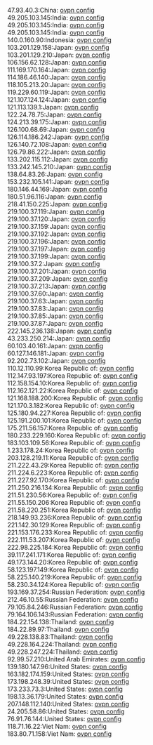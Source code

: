 47.93.40.3:China: [ovpn config](vpn/47_93_40_3.ovpn)  
49.205.103.145:India: [ovpn config](vpn/49_205_103_145.ovpn)  
49.205.103.145:India: [ovpn config](vpn/49_205_103_145.ovpn)  
49.205.103.145:India: [ovpn config](vpn/49_205_103_145.ovpn)  
140.0.160.90:Indonesia: [ovpn config](vpn/140_0_160_90.ovpn)  
103.201.129.158:Japan: [ovpn config](vpn/103_201_129_158.ovpn)  
103.201.129.210:Japan: [ovpn config](vpn/103_201_129_210.ovpn)  
106.156.62.128:Japan: [ovpn config](vpn/106_156_62_128.ovpn)  
111.169.170.164:Japan: [ovpn config](vpn/111_169_170_164.ovpn)  
114.186.46.140:Japan: [ovpn config](vpn/114_186_46_140.ovpn)  
118.105.213.20:Japan: [ovpn config](vpn/118_105_213_20.ovpn)  
119.229.60.119:Japan: [ovpn config](vpn/119_229_60_119.ovpn)  
121.107.124.124:Japan: [ovpn config](vpn/121_107_124_124.ovpn)  
121.113.139.1:Japan: [ovpn config](vpn/121_113_139_1.ovpn)  
122.24.78.75:Japan: [ovpn config](vpn/122_24_78_75.ovpn)  
124.213.39.175:Japan: [ovpn config](vpn/124_213_39_175.ovpn)  
126.100.68.69:Japan: [ovpn config](vpn/126_100_68_69.ovpn)  
126.114.186.242:Japan: [ovpn config](vpn/126_114_186_242.ovpn)  
126.140.72.108:Japan: [ovpn config](vpn/126_140_72_108.ovpn)  
126.79.86.222:Japan: [ovpn config](vpn/126_79_86_222.ovpn)  
133.202.115.112:Japan: [ovpn config](vpn/133_202_115_112.ovpn)  
133.242.145.210:Japan: [ovpn config](vpn/133_242_145_210.ovpn)  
138.64.83.26:Japan: [ovpn config](vpn/138_64_83_26.ovpn)  
153.232.105.141:Japan: [ovpn config](vpn/153_232_105_141.ovpn)  
180.146.44.169:Japan: [ovpn config](vpn/180_146_44_169.ovpn)  
180.51.96.116:Japan: [ovpn config](vpn/180_51_96_116.ovpn)  
218.41.150.225:Japan: [ovpn config](vpn/218_41_150_225.ovpn)  
219.100.37.119:Japan: [ovpn config](vpn/219_100_37_119.ovpn)  
219.100.37.120:Japan: [ovpn config](vpn/219_100_37_120.ovpn)  
219.100.37.159:Japan: [ovpn config](vpn/219_100_37_159.ovpn)  
219.100.37.192:Japan: [ovpn config](vpn/219_100_37_192.ovpn)  
219.100.37.196:Japan: [ovpn config](vpn/219_100_37_196.ovpn)  
219.100.37.197:Japan: [ovpn config](vpn/219_100_37_197.ovpn)  
219.100.37.199:Japan: [ovpn config](vpn/219_100_37_199.ovpn)  
219.100.37.2:Japan: [ovpn config](vpn/219_100_37_2.ovpn)  
219.100.37.201:Japan: [ovpn config](vpn/219_100_37_201.ovpn)  
219.100.37.209:Japan: [ovpn config](vpn/219_100_37_209.ovpn)  
219.100.37.213:Japan: [ovpn config](vpn/219_100_37_213.ovpn)  
219.100.37.60:Japan: [ovpn config](vpn/219_100_37_60.ovpn)  
219.100.37.63:Japan: [ovpn config](vpn/219_100_37_63.ovpn)  
219.100.37.83:Japan: [ovpn config](vpn/219_100_37_83.ovpn)  
219.100.37.85:Japan: [ovpn config](vpn/219_100_37_85.ovpn)  
219.100.37.87:Japan: [ovpn config](vpn/219_100_37_87.ovpn)  
222.145.236.138:Japan: [ovpn config](vpn/222_145_236_138.ovpn)  
43.233.250.214:Japan: [ovpn config](vpn/43_233_250_214.ovpn)  
60.103.40.161:Japan: [ovpn config](vpn/60_103_40_161.ovpn)  
60.127.146.181:Japan: [ovpn config](vpn/60_127_146_181.ovpn)  
92.202.73.102:Japan: [ovpn config](vpn/92_202_73_102.ovpn)  
110.12.110.99:Korea Republic of: [ovpn config](vpn/110_12_110_99.ovpn)  
112.147.93.197:Korea Republic of: [ovpn config](vpn/112_147_93_197.ovpn)  
112.158.154.10:Korea Republic of: [ovpn config](vpn/112_158_154_10.ovpn)  
112.162.121.22:Korea Republic of: [ovpn config](vpn/112_162_121_22.ovpn)  
121.168.188.200:Korea Republic of: [ovpn config](vpn/121_168_188_200.ovpn)  
121.170.3.182:Korea Republic of: [ovpn config](vpn/121_170_3_182.ovpn)  
125.180.94.227:Korea Republic of: [ovpn config](vpn/125_180_94_227.ovpn)  
125.191.200.101:Korea Republic of: [ovpn config](vpn/125_191_200_101.ovpn)  
175.211.56.157:Korea Republic of: [ovpn config](vpn/175_211_56_157.ovpn)  
180.233.229.160:Korea Republic of: [ovpn config](vpn/180_233_229_160.ovpn)  
183.103.109.56:Korea Republic of: [ovpn config](vpn/183_103_109_56.ovpn)  
1.233.178.24:Korea Republic of: [ovpn config](vpn/1_233_178_24.ovpn)  
203.128.219.11:Korea Republic of: [ovpn config](vpn/203_128_219_11.ovpn)  
211.222.43.29:Korea Republic of: [ovpn config](vpn/211_222_43_29.ovpn)  
211.224.6.223:Korea Republic of: [ovpn config](vpn/211_224_6_223.ovpn)  
211.227.92.170:Korea Republic of: [ovpn config](vpn/211_227_92_170.ovpn)  
211.250.216.134:Korea Republic of: [ovpn config](vpn/211_250_216_134.ovpn)  
211.51.230.56:Korea Republic of: [ovpn config](vpn/211_51_230_56.ovpn)  
211.55.150.206:Korea Republic of: [ovpn config](vpn/211_55_150_206.ovpn)  
211.58.220.251:Korea Republic of: [ovpn config](vpn/211_58_220_251.ovpn)  
218.149.93.236:Korea Republic of: [ovpn config](vpn/218_149_93_236.ovpn)  
221.142.30.129:Korea Republic of: [ovpn config](vpn/221_142_30_129.ovpn)  
221.153.176.233:Korea Republic of: [ovpn config](vpn/221_153_176_233.ovpn)  
222.111.53.207:Korea Republic of: [ovpn config](vpn/222_111_53_207.ovpn)  
222.98.225.184:Korea Republic of: [ovpn config](vpn/222_98_225_184.ovpn)  
39.117.241.171:Korea Republic of: [ovpn config](vpn/39_117_241_171.ovpn)  
49.173.144.20:Korea Republic of: [ovpn config](vpn/49_173_144_20.ovpn)  
58.123.197.149:Korea Republic of: [ovpn config](vpn/58_123_197_149.ovpn)  
58.225.140.219:Korea Republic of: [ovpn config](vpn/58_225_140_219.ovpn)  
58.230.34.124:Korea Republic of: [ovpn config](vpn/58_230_34_124.ovpn)  
193.169.37.254:Russian Federation: [ovpn config](vpn/193_169_37_254.ovpn)  
212.46.10.55:Russian Federation: [ovpn config](vpn/212_46_10_55.ovpn)  
79.105.84.246:Russian Federation: [ovpn config](vpn/79_105_84_246.ovpn)  
79.164.106.143:Russian Federation: [ovpn config](vpn/79_164_106_143.ovpn)  
184.22.154.138:Thailand: [ovpn config](vpn/184_22_154_138.ovpn)  
184.22.89.97:Thailand: [ovpn config](vpn/184_22_89_97.ovpn)  
49.228.138.83:Thailand: [ovpn config](vpn/49_228_138_83.ovpn)  
49.228.164.224:Thailand: [ovpn config](vpn/49_228_164_224.ovpn)  
49.228.247.224:Thailand: [ovpn config](vpn/49_228_247_224.ovpn)  
92.99.57.210:United Arab Emirates: [ovpn config](vpn/92_99_57_210.ovpn)  
139.180.147.96:United States: [ovpn config](vpn/139_180_147_96.ovpn)  
163.182.174.159:United States: [ovpn config](vpn/163_182_174_159.ovpn)  
173.198.248.39:United States: [ovpn config](vpn/173_198_248_39.ovpn)  
173.233.73.3:United States: [ovpn config](vpn/173_233_73_3.ovpn)  
198.13.36.179:United States: [ovpn config](vpn/198_13_36_179.ovpn)  
207.148.112.140:United States: [ovpn config](vpn/207_148_112_140.ovpn)  
24.205.58.86:United States: [ovpn config](vpn/24_205_58_86.ovpn)  
76.91.76.144:United States: [ovpn config](vpn/76_91_76_144.ovpn)  
118.71.16.22:Viet Nam: [ovpn config](vpn/118_71_16_22.ovpn)  
183.80.71.158:Viet Nam: [ovpn config](vpn/183_80_71_158.ovpn)  
